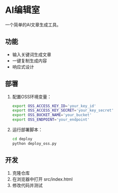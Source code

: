 # AI编辑室

一个简单的AI文章生成工具。

## 功能
- 输入关键词生成文章
- 一键复制生成内容
- 响应式设计

## 部署
1. 配置OSS环境变量：
   ```bash
   export OSS_ACCESS_KEY_ID='your_key_id'
   export OSS_ACCESS_KEY_SECRET='your_key_secret'
   export OSS_BUCKET_NAME='your_bucket'
   export OSS_ENDPOINT='your_endpoint'
   ```

2. 运行部署脚本：
   ```bash
   cd deploy
   python deploy_oss.py
   ```

## 开发
1. 克隆仓库
2. 在浏览器中打开 src/index.html
3. 修改代码并测试 